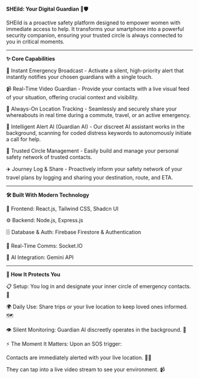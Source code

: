 **SHEild: Your Digital Guardian 👸🛡️**

SHEild is a proactive safety platform designed to empower women with immediate access to help. It transforms your smartphone into a powerful security companion, ensuring your trusted circle is always connected to you in critical moments.

---------------------------------------------------------------------------------------------------------------------------------------------------------------------------------------------------------------------

**✨ Core Capabilities**

🚨 Instant Emergency Broadcast - Activate a silent, high-priority alert that instantly notifies your chosen guardians with a single touch.

📹 Real-Time Video Guardian - Provide your contacts with a live visual feed of your situation, offering crucial context and visibility.

📍 Always-On Location Tracking - Seamlessly and securely share your whereabouts in real time during a commute, travel, or an active emergency.

🤖 Intelligent Alert AI (Guardian AI) - Our discreet AI assistant works in the background, scanning for coded distress keywords to autonomously initiate a call for help.

👥 Trusted Circle Management - Easily build and manage your personal safety network of trusted contacts.

✈️ Journey Log & Share - Proactively inform your safety network of your travel plans by logging and sharing your destination, route, and ETA.

---------------------------------------------------------------------------------------------------------------------------------------------------------------------------------------------------------------------

**🛠️ Built With Modern Technology**

🎨 Frontend: React.js, Tailwind CSS, Shadcn UI

⚙️ Backend: Node.js, Express.js

🗄️ Database & Auth: Firebase Firestore & Authentication

🔁 Real-Time Comms: Socket.IO

🧠 AI Integration: Gemini API

---------------------------------------------------------------------------------------------------------------------------------------------------------------------------------------------------------------------

**🔄 How It Protects You**

📋 Setup: You log in and designate your inner circle of emergency contacts. 👥

🌍 Daily Use: Share trips or your live location to keep loved ones informed. 🗺️

👁️ Silent Monitoring: Guardian AI discreetly operates in the background. 🤫

⚡ The Moment It Matters: Upon an SOS trigger:

Contacts are immediately alerted with your live location. 📍📢

They can tap into a live video stream to see your environment. 📹



